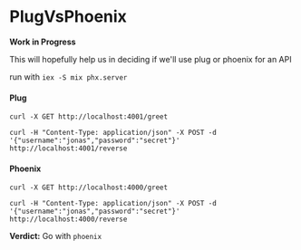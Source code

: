 # PlugVsPhoenix

**Work in Progress**

This will hopefully help us in deciding if we'll use plug or phoenix for an API

run with `iex -S mix phx.server`

#### Plug

`curl -X GET http://localhost:4001/greet`

`curl -H "Content-Type: application/json" -X POST -d '{"username":"jonas","password":"secret"}' http://localhost:4001/reverse
`

#### Phoenix

`curl -X GET http://localhost:4000/greet`

`curl -H "Content-Type: application/json" -X POST -d '{"username":"jonas","password":"secret"}' http://localhost:4000/reverse
`

**Verdict:** Go with `phoenix`
